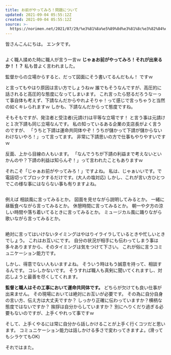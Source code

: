 ```yaml
---
title: お前がやってみろ！問題について
updated: 2021-09-04 05:55:12Z
created: 2021-09-04 05:55:12Z
source: >-
  https://norimen.net/2021/07/29/%e3%81%8a%e5%89%8d%e3%81%8c%e3%82%84%e3%81%a3%e3%81%a6%e3%81%bf%e3%82%8d%ef%bc%81%e5%95%8f%e9%a1%8c%e3%81%ab%e3%81%a4%e3%81%84%e3%81%a6/
---
```


皆さんこんにちは。
エンタです。

![](data:image/gif;base64,R0lGODlhAQABAIAAAAAAAP///yH5BAEAAAAALAAAAAABAAEAAAIBRAA7)

よく職人揉めた時に職人が言う一言ｗ
**じゃぁお前がやってみろ！それが出来るか！！？**
私も昔よく言われました。

監督からの立場からすると、だって図面にそう書いてるんだもん！
ですｗ

と言ってもやはり原因は言い方でしょうねｗ
誰でもそうなんですが、高圧的に話されると高圧的な態度になってしまいます。
これ言ったら怒るだろうなーって事自体も考えず、下請なんだからやれよそりゃ！って感じで言っちゃうと当然の如くキレられますｗ
しかも、下請なんだからって態度ですね。

そもそもですが、発注者と受注者(元請け)は平等な立場です！
と言う事は元請けと１次下請も同じ立場なんです。
私の知っているある企業の支店長がよく言うのですが、
「うちと下請は運命共同体やぞ！うちが儲かって下請が儲からないわけないやろ！」って言ってます。
非常に下請思いの方で仕事もやりやすいですｗ

反面、上から目線の人もいます。
「なんでうちが下請の利益まで考えないといかんのや？下請の利益は知らんぞ！」って言われたこともありますｗ

それこそ「じゃぁお前がやってみろ！」ですよね。
私は、じゃぁいいです。で電話切ってブロックするだけです。(大人の塩対応)
しかし、これが言い方ひとつでこの様な事にはならない事も有りますよね。

![](data:image/gif;base64,R0lGODlhAQABAIAAAAAAAP///yH5BAEAAAAALAAAAAABAAEAAAIBRAA7)

例えば
相談風に言ってみるとか。
図面を見せながら説明してみるとか。
一緒に昼飯食べながら言ってみるとか。
休憩時間に言ってみるとか。
朝一や夕方の涼しい時間や落ち着いてるときに言ってみるとか。
ミュージカル風に踊りながら歌いながら言ってみるとか。

![](data:image/gif;base64,R0lGODlhAQABAIAAAAAAAP///yH5BAEAAAAALAAAAAABAAEAAAIBRAA7)

絶対に言ってはいけないタイミングはやはりイライラしているときや忙しいときでしょう。
これはお互いにです。
自分の状況が相手にも伝わってしまう事は多々ありますから、そのタイミングは気をつけて下さい。
これが俗に言うコミュニケーション能力です。

しかし、得意でない人もいますよね。
そういう時はもう誠意を持って、相談するんです。
コレしかないです。
そうすれば職人も真剣に聞いてくれますし、対応しようと最善を尽くしてくれます。

**監督と職人はその工事において運命共同体です。**
どちらが欠けても良い仕事が出来ません。
その現場においては絶対にお互いが必要です。
その為に自分自身の言い方、伝え方は大丈夫ですか？
しっかり正確に伝わっていますか？横柄な態度ではないですか？
挨拶は自分からしていますか？
別にへりくだり過ぎる必要もないのですが、上手くやれって事ですｗ

そして、上手くやるには常に自分から話しかけることが上手く行くコツだと思います。
コミュニケーション能力は話しかける多さで変わってきますよ。(滑ってもシラケてもOK)

それではまた。

[![](data:image/gif;base64,R0lGODlhAQABAIAAAAAAAP///yH5BAEAAAAALAAAAAABAAEAAAIBRAA7)](https://b.hatena.ne.jp/entry/https://norimen.net/2021/07/29/%e3%81%8a%e5%89%8d%e3%81%8c%e3%82%84%e3%81%a3%e3%81%a6%e3%81%bf%e3%82%8d%ef%bc%81%e5%95%8f%e9%a1%8c%e3%81%ab%e3%81%a4%e3%81%84%e3%81%a6/)